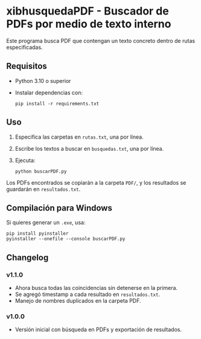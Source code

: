 
# xibhusquedaPDF - Buscador de PDFs por medio de texto interno

Este programa busca PDF que contengan un texto concreto dentro de rutas especificadas.

## Requisitos
- Python 3.10 o superior
- Instalar dependencias con:

  ```
  pip install -r requirements.txt
  ```

## Uso
1. Especifica las carpetas en `rutas.txt`, una por línea.
2. Escribe los textos a buscar en `busquedas.txt`, una por línea.
3. Ejecuta:

   ```
   python buscarPDF.py
   ```

Los PDFs encontrados se copiarán a la carpeta `PDF/`, y los resultados se guardarán en `resultados.txt`.

## Compilación para Windows
Si quieres generar un `.exe`, usa:

  ```
  pip install pyinstaller
  pyinstaller --onefile --console buscarPDF.py
  ```

## Changelog
### v1.1.0
- Ahora busca todas las coincidencias sin detenerse en la primera.
- Se agregó timestamp a cada resultado en `resultados.txt`.
- Manejo de nombres duplicados en la carpeta PDF.

### v1.0.0
- Versión inicial con búsqueda en PDFs y exportación de resultados.

